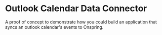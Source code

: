 # Outlook Calendar Data Connector

A proof of concept to demonstrate how you could build an application that syncs an outlook calendar's events to Onspring.
